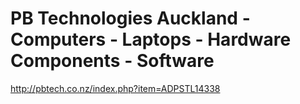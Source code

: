 <!--
id: 592065300
link: http://kevinisom.info/post/592065300/pb-technologies-auckland-computers-laptops
slug: pb-technologies-auckland-computers-laptops
date: Wed May 12 2010 21:46:31 GMT+1200 (NZST)
raw: {"blog_name":"kevinisom","id":592065300,"post_url":"http://kevinisom.info/post/592065300/pb-technologies-auckland-computers-laptops","slug":"pb-technologies-auckland-computers-laptops","type":"link","date":"2010-05-12 09:46:31 GMT","timestamp":1273657591,"state":"published","format":"html","reblog_key":"QpKOAdYQ","tags":[],"short_url":"http://tmblr.co/Zw68YyZIZCK","highlighted":[],"feed_item":"http://pbtech.co.nz/index.php?item=ADPSTL14338","from_feed_id":"650234","note_count":0,"title":"PB Technologies Auckland - Computers - Laptops - Hardware Components - Software","url":"http://pbtech.co.nz/index.php?item=ADPSTL14338","description":""}
publish: 2010-05-012
tags: 
title: PB Technologies Auckland - Computers - Laptops - Hardware Components - Software
-->


PB Technologies Auckland - Computers - Laptops - Hardware Components - Software
===============================================================================

<http://pbtech.co.nz/index.php?item=ADPSTL14338>

